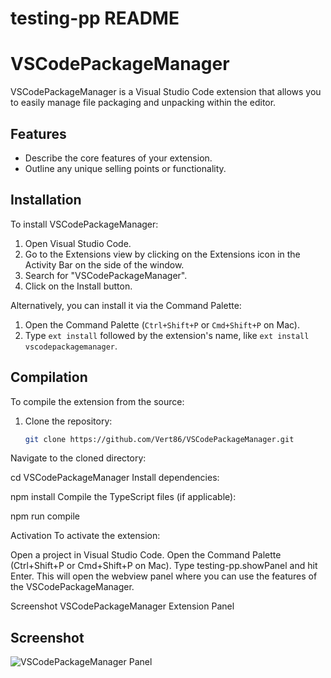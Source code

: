 # testing-pp README
# VSCodePackageManager

VSCodePackageManager is a Visual Studio Code extension that allows you to easily manage file packaging and unpacking within the editor.

## Features

- Describe the core features of your extension.
- Outline any unique selling points or functionality.

## Installation

To install VSCodePackageManager:

1. Open Visual Studio Code.
2. Go to the Extensions view by clicking on the Extensions icon in the Activity Bar on the side of the window.
3. Search for "VSCodePackageManager".
4. Click on the Install button.

Alternatively, you can install it via the Command Palette:

1. Open the Command Palette (`Ctrl+Shift+P` or `Cmd+Shift+P` on Mac).
2. Type `ext install` followed by the extension's name, like `ext install vscodepackagemanager`.

## Compilation

To compile the extension from the source:

1. Clone the repository:

   ```bash
   git clone https://github.com/Vert86/VSCodePackageManager.git

Navigate to the cloned directory:

cd VSCodePackageManager
Install dependencies:

npm install
Compile the TypeScript files (if applicable):

npm run compile

Activation
To activate the extension:

Open a project in Visual Studio Code.
Open the Command Palette (Ctrl+Shift+P or Cmd+Shift+P on Mac).
Type testing-pp.showPanel and hit Enter.
This will open the webview panel where you can use the features of the VSCodePackageManager.

Screenshot
VSCodePackageManager Extension Panel
## Screenshot

![VSCodePackageManager Panel](extension_screenshot.png "VSCodePackageManager Extension Panel")
